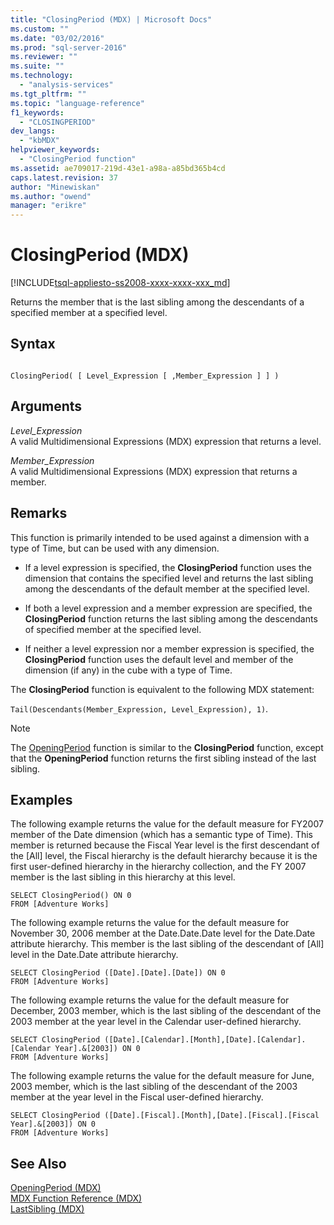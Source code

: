 ```yaml
---
title: "ClosingPeriod (MDX) | Microsoft Docs"
ms.custom: ""
ms.date: "03/02/2016"
ms.prod: "sql-server-2016"
ms.reviewer: ""
ms.suite: ""
ms.technology: 
  - "analysis-services"
ms.tgt_pltfrm: ""
ms.topic: "language-reference"
f1_keywords: 
  - "CLOSINGPERIOD"
dev_langs: 
  - "kbMDX"
helpviewer_keywords: 
  - "ClosingPeriod function"
ms.assetid: ae709017-219d-43e1-a98a-a85bd365b4cd
caps.latest.revision: 37
author: "Minewiskan"
ms.author: "owend"
manager: "erikre"
---
```

# ClosingPeriod (MDX)
[!INCLUDE[tsql-appliesto-ss2008-xxxx-xxxx-xxx_md](../includes/tsql-appliesto-ss2008-xxxx-xxxx-xxx-md.md)]

  Returns the member that is the last sibling among the descendants of a specified member at a specified level.  
  
## Syntax  
  
```  
  
ClosingPeriod( [ Level_Expression [ ,Member_Expression ] ] )  
```  
  
## Arguments  
 *Level_Expression*  
 A valid Multidimensional Expressions (MDX) expression that returns a level.  
  
 *Member_Expression*  
 A valid Multidimensional Expressions (MDX) expression that returns a member.  
  
## Remarks  
 This function is primarily intended to be used against a dimension with a type of Time, but can be used with any dimension.  
  
-   If a level expression is specified, the **ClosingPeriod** function uses the dimension that contains the specified level and returns the last sibling among the descendants of the default member at the specified level.  
  
-   If both a level expression and a member expression are specified, the **ClosingPeriod** function returns the last sibling among the descendants of specified member at the specified level.  
  
-   If neither a level expression nor a member expression is specified, the **ClosingPeriod** function uses the default level and member of the dimension (if any) in the cube with a type of Time.  
  
 The **ClosingPeriod** function is equivalent to the following MDX statement:  
  
 `Tail(Descendants(Member_Expression, Level_Expression), 1)`.  
  
> [!NOTE]  
>  The [OpeningPeriod](../mdx/openingperiod-mdx.md) function is similar to the **ClosingPeriod** function, except that the **OpeningPeriod** function returns the first sibling instead of the last sibling.  
  
## Examples  
 The following example returns the value for the default measure for FY2007 member of the Date dimension (which has a semantic type of Time). This member is returned because the Fiscal Year level is the first descendant of the [All] level, the Fiscal hierarchy is the default hierarchy because it is the first user-defined hierarchy in the hierarchy collection, and the FY 2007 member is the last sibling in this hierarchy at this level.  
  
```  
SELECT ClosingPeriod() ON 0  
FROM [Adventure Works]  
```  
  
 The following example returns the value for the default measure for November 30, 2006 member at the Date.Date.Date level for the Date.Date attribute hierarchy. This member is the last sibling of the descendant of [All] level in the Date.Date attribute hierarchy.  
  
```  
SELECT ClosingPeriod ([Date].[Date].[Date]) ON 0  
FROM [Adventure Works]  
```  
  
 The following example returns the value for the default measure for December, 2003 member, which is the last sibling of the descendant of the 2003 member at the year level in the Calendar user-defined hierarchy.  
  
```  
SELECT ClosingPeriod ([Date].[Calendar].[Month],[Date].[Calendar].[Calendar Year].&[2003]) ON 0  
FROM [Adventure Works]  
```  
  
 The following example returns the value for the default measure for June, 2003 member, which is the last sibling of the descendant of the 2003 member at the year level in the Fiscal user-defined hierarchy.  
  
```  
SELECT ClosingPeriod ([Date].[Fiscal].[Month],[Date].[Fiscal].[Fiscal Year].&[2003]) ON 0  
FROM [Adventure Works]  
```  
  
## See Also  
 [OpeningPeriod &#40;MDX&#41;](../mdx/openingperiod-mdx.md)   
 [MDX Function Reference &#40;MDX&#41;](../mdx/mdx-function-reference-mdx.md)   
 [LastSibling &#40;MDX&#41;](../mdx/lastsibling-mdx.md)  
  
  
